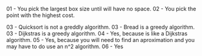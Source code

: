 01 - You pick the largest box size until will have no space.
02 - You  pick the point with the highest cost.

03 - Quicksort is not a greddly algorithm.
03 - Bread is a greedy algorithm.
03 - Dijkstras is a greedy algorithm.
04 - Yes, because is like a Dijkstras algorithm.
05 - Yes, because you will need to find an aproximation and you may have to do use an n^2 algorithm.
06 - Yes